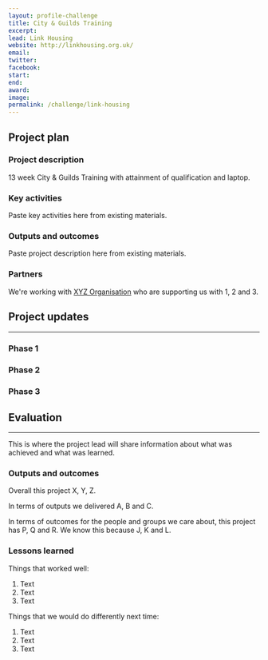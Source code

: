 ```yaml
---
layout: profile-challenge
title: City & Guilds Training
excerpt: 
lead: Link Housing
website: http://linkhousing.org.uk/
email: 
twitter: 
facebook: 
start: 
end: 
award: 
image:
permalink: /challenge/link-housing
---
```



## **Project plan**

### Project description

13 week City & Guilds Training with attainment of qualification and laptop.

### Key activities

Paste key activities here from existing materials.

### Outputs and outcomes

Paste project description here from existing materials.

### Partners

We're working with [XYZ Organisation](/charter/xyz-org/) who are supporting us with 1, 2 and 3.


## **Project updates**

---

### Phase 1


### Phase 2


### Phase 3


## **Evaluation**

---

This is where the project lead will share information about what was achieved and what was learned.

### Outputs and outcomes

Overall this project X, Y, Z.

In terms of outputs we delivered A, B and C.

In terms of outcomes for the people and groups we care about, this project has P, Q and R. We know this because J, K and L.

### Lessons learned

Things that worked well:

1. Text
2. Text
3. Text

Things that we would do differently next time:

1. Text
2. Text
3. Text
